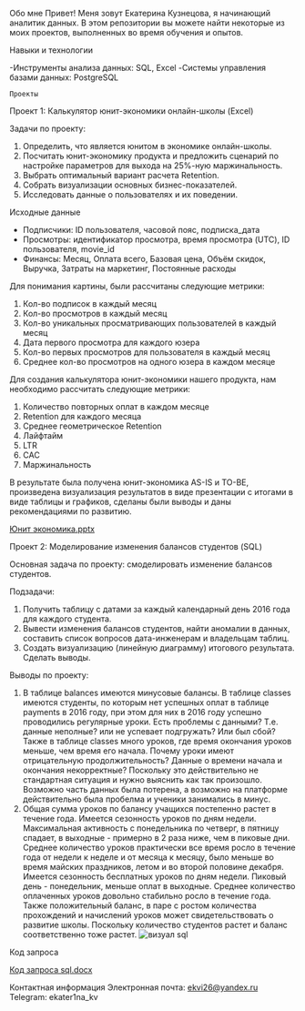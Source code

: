 Обо мне
Привет! Меня зовут Екатерина Кузнецова, я начинающий аналитик данных. В этом репозитории вы можете найти некоторые из моих проектов, выполненных во время обучения и опытов.

Навыки и технологии

-Инструменты анализа данных: SQL, Excel
-Системы управления базами данных: PostgreSQL

    Проекты
  
  Проект 1: Калькулятор юнит-экономики онлайн-школы (Excel)

Задачи по проекту:
1. Определить, что является юнитом в экономике онлайн-школы.
2. Посчитать юнит-экономику продукта и предложить сценарий по настройке параметров для выхода на 25%-ную маржинальность.
3. Выбрать оптимальный вариант расчета Retention. 
4. Собрать визуализации основных бизнес-показателей.
5. Исследовать данные о пользователях и их поведении.

Исходные данные

- Подписчики: ID пользователя, часовой пояс, подписка_дата
- Просмотры: идентификатор просмотра, время просмотра (UTC), ID пользователя, movie_id
- Финансы: Месяц, Оплата всего, Базовая цена, Объём скидок, Выручка, Затраты на маркетинг, Постоянные расходы

Для понимания картины, были рассчитаны следующие метрики:

1. Кол-во подписок в каждый месяц       
2. Кол-во просмотров в каждый месяц  
3. Кол-во уникальных просматривающих пользователей в каждый месяц
4. Дата первого просмотра для каждого юзера
5. Кол-во первых просмотров для пользователя в каждый месяц
6. Среднее кол-во просмотров на одного юзера в каждом месяце

Для создания калькулятора юнит-экономики нашего продукта, нам необходимо рассчитать следующие метрики:

1. Количество повторных оплат в каждом месяце
2. Retention для каждого месяца
3. Среднее геометрическое Retention    
4. Лайфтайм       
5. LTR 
6. CAC    
7. Маржинальность

В результате была получена юнит-экономика AS-IS и TO-BE, произведена визуализация результатов в виде презентации с итогами в виде таблицы и графиков, сделаны были выводы и даны рекомендациями по развитию.
  
[Юнит экономика.pptx](https://github.com/KEkatVi/My-portfolio/files/12076146/default.pptx)

  Проект 2: Моделирование изменения балансов студентов (SQL)

Основная задача по проекту: смоделировать изменение балансов студентов. 

Подзадачи:
1. Получить таблицу с датами за каждый календарный день 2016 года для каждого студента.
2. Вывести изменения балансов студентов, найти аномалии в данных, составить список вопросов дата-инженерам и владельцам таблиц.
3. Создать визуализацию (линейную диаграмму) итогового результата. Сделать выводы.

Выводы по проекту:
1. В таблице balances имеются минусовые балансы. В таблице classes имеются студенты, по которым нет успешных оплат в таблице payments в 2016 году, при этом для них в 2016 году успешно проводились регулярные уроки. Есть проблемы с данными? Т.е. данные неполные? или не успевает подгружать? Или был сбой? Также в таблице classes много уроков, где время окончания уроков меньше, чем время его начала. Почему уроки имеют отрицательную продолжительность? Данные о времени начала и окончания некорректные? Поскольку это действительно не стандартная ситуация и нужно выяснить как так произошло. Возможно часть данных была потерена, а возможно на платформе действительно была пробелма и ученики занимались в минус.
2. Общая сумма уроков по балансу учащихся постепенно растет в течение года. Имеется сезонность уроков по дням недели. Максимальная активность с понедельника по четверг, в пятницу спадает, в выходные - примерно в 2 раза ниже, чем в пиковые дни. Среднее количество уроков практически все время росло в течение года от недели к неделе и от месяца к месяцу, было меньше во время майских праздников, летом и во второй половине декабря. Имеется сезонность бесплатных уроков по дням недели. Пиковый день - понедельник, меньше оплат в выходные. Среднее количество оплаченных уроков довольно стабильно росло в течение года. Также положительный баланс, в паре с ростом количества прохождений и начислений уроков может свидетельствовать о развитие школы. Поскольку количество студентов растет и баланс соответственно тоже растет.
![визуал sql](https://github.com/KEkatVi/My-portfolio/assets/139838497/03a519a8-bf43-4dd0-a135-671a38bd5205)

Код запроса

[Код запроса sql.docx](https://github.com/KEkatVi/My-portfolio/files/12076603/sql.docx)

Контактная информация
Электронная почта: ekvi26@yandex.ru
Telegram: ekater1na_kv
